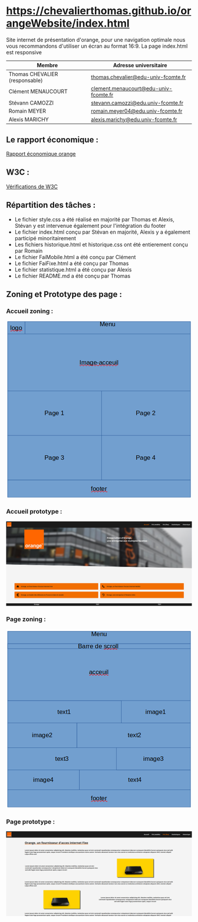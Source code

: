 # https://chevalierthomas.github.io/orangeWebsite/index.html

Site internet de présentation d'orange, pour une navigation optimale nous vous recommandons d'utiliser un écran au format 16:9. La page index.html est responsive


| Membre             | Adresse universitaire |
|--------------------|-----------------------|
| Thomas CHEVALIER (responsable) | <thomas.chevalier@edu-univ-fcomte.fr> |
| Clément MENAUCOURT | <clement.menaucourt@edu-univ-fcomte.fr> |
| Stévann CAMOZZI | <stevann.camozzi@edu.univ-fcomte.fr> |
| Romain MEYER | <romain.meyer04@edu.univ-fcomte.fr> |
| Alexis MARICHY | <alexis.marichy@edu.univ-fcomte.fr> |


## Le rapport économique :

[Rapport économique orange](./doc/CHEVALIER_Thomas_Orange_S1.pdf)

## W3C :

[Vérifications de W3C](./doc/validation.pdf)

## Répartition des tâches :

- Le fichier style.css a été réalisé en majorité par Thomas et Alexis, Stévan y est intervenue également pour l'intégration du footer
- Le fichier index.html conçu par Stévan en majorité, Alexis y a également participé minoritairement
- Les fichiers historique.html et historique.css ont été entierement conçu par Romain
- Le fichier FaiMobile.html a été conçu par Clément
- Le fichier FaiFixe.html a été conçu par Thomas
- Le fichier statistique.html a été conçu par Alexis
- Le fichier README.md a été conçu par Thomas

## Zoning et Prototype des page :

### Accueil zoning :

![Accueil zoning](./doc/ecran_accueil_zoning.png)

### Accueil prototype :

![Accueil prototype](./doc/ecran_accueil_prototype.png)

### Page zoning : 

![Page zoning](./doc/ecran_page_zoning.png)

### Page prototype :

![Page prototype](./doc/ecran_page_prototype.png)
